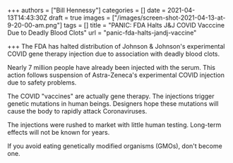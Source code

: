 +++
authors = ["Bill Hennessy"]
categories = []
date = 2021-04-13T14:43:30Z
draft = true
images = ["/images/screen-shot-2021-04-13-at-9-20-00-am.png"]
tags = []
title = "PANIC: FDA Halts J&J COVID Vacccine Due to Deadly Blood Clots"
url = "panic-fda-halts-jandj-vaccine"

+++
The FDA has halted distribution of Johnson & Johnson's experimental COVID gene therapy injection due to association with deadly blood clots.

Nearly 7 million people have already been injected with the serum. This action follows suspension of Astra-Zeneca's experimental COVID injection due to safety problems.

The COVID "vaccines" are actually gene therapy. The injections trigger genetic mutations in human beings. Designers hope these mutations will cause the body to rapidly attack Coronaviruses. 

The injections were rushed to market with little human testing. Long-term effects will not be known for years. 

If you avoid eating genetically modified organisms (GMOs), don't become one. 